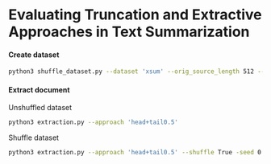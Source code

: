 # Evaluating Truncation and Extractive Approaches in Text Summarization

#### Create dataset
```sh
python3 shuffle_dataset.py --dataset 'xsum' --orig_source_length 512 --max_target_length 36 --seed 0
```

#### Extract document
Unshuffled dataset
```sh
python3 extraction.py --approach 'head+tail0.5'
```

Shuffle dataset
```sh
python3 extraction.py --approach 'head+tail0.5' --shuffle True -seed 0
```

